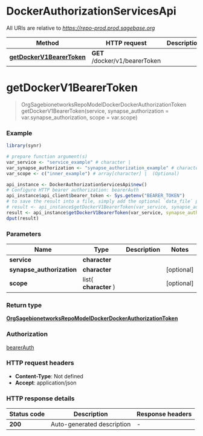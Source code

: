 # DockerAuthorizationServicesApi

All URIs are relative to *https://repo-prod.prod.sagebase.org*

Method | HTTP request | Description
------------- | ------------- | -------------
[**getDockerV1BearerToken**](DockerAuthorizationServicesApi.md#getDockerV1BearerToken) | **GET** /docker/v1/bearerToken | 


# **getDockerV1BearerToken**
> OrgSagebionetworksRepoModelDockerDockerAuthorizationToken getDockerV1BearerToken(service, synapse_authorization = var.synapse_authorization, scope = var.scope)



### Example
```R
library(synr)

# prepare function argument(s)
var_service <- "service_example" # character | 
var_synapse_authorization <- "synapse_authorization_example" # character |  (Optional)
var_scope <- c("inner_example") # array[character] |  (Optional)

api_instance <- DockerAuthorizationServicesApi$new()
# Configure HTTP bearer authorization: bearerAuth
api_instance$api_client$bearer_token <- Sys.getenv("BEARER_TOKEN")
# to save the result into a file, simply add the optional `data_file` parameter, e.g.
# result <- api_instance$getDockerV1BearerToken(var_service, synapse_authorization = var_synapse_authorization, scope = var_scopedata_file = "result.txt")
result <- api_instance$getDockerV1BearerToken(var_service, synapse_authorization = var_synapse_authorization, scope = var_scope)
dput(result)
```

### Parameters

Name | Type | Description  | Notes
------------- | ------------- | ------------- | -------------
 **service** | **character**|  | 
 **synapse_authorization** | **character**|  | [optional] 
 **scope** | list( **character** )|  | [optional] 

### Return type

[**OrgSagebionetworksRepoModelDockerDockerAuthorizationToken**](org.sagebionetworks.repo.model.docker.DockerAuthorizationToken.md)

### Authorization

[bearerAuth](../README.md#bearerAuth)

### HTTP request headers

 - **Content-Type**: Not defined
 - **Accept**: application/json

### HTTP response details
| Status code | Description | Response headers |
|-------------|-------------|------------------|
| **200** | Auto-generated description |  -  |

